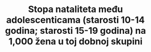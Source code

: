 ---
source_url: 'http://www.cdc.gov/nchs/data_access/vitalstatsonline.htm'
graph_title: null
title: >-
  Stopa nataliteta među adolescenticama (starosti 10-14 godina; starosti 15-19 godina) na 1,000 žena u toj dobnoj skupini
permalink: /3-7-2/
sdg_goal: 3
layout: indicator
indicator: 3.7.2
indicator_variable: adolesc_birthrate_per1000wm_15_19yr
graph: longitudinal
graph_type_description: Line  graph
graph_status_notes: Graphed
variable_description: null
variable_notes: null
un_designated_tier: '2'
un_custodial_agency: 'DESA  Population  Division  (Partnering  Agencies:  UNFPA,  WHO)'
target_id: '3.7'
has_metadata: true
rationale_interpretation: >-
  Odsjek za stanovništvo/DESA, Ujedinjeni narodi:  @@Stopu nataliteta među adolescenticama mlađim od 15 godina smislenije je mjeriti za dobnu skupinu od 12 do 14 godina, budući da su porođaji u dobnoj skupini od 10 do 11 godina rijetki i stopa u odnosu na 10-14 godina staru populaciju ne bi  ispravno odrazila povećani rizik poroda u ranoj dobi.
goal_meta_link: 'http://unstats.un.org/sdgs/files/metadata-compilation/Metadata-Goal-3.pdf'
goal_meta_link_page: 29
indicator_name: >-
  Stopa nataliteta među adolescenticama (starosti 10-14 godina; starosti 15-19 godina) na 1,000 žena u toj dobnoj skupini
target: >-
  Do 2030. osigurati opći pristup zdravstvenim uslugama sa zaštitom spolnog i reproduktivnog zdravlja, uključujući planiranje obitelji, informiranje i obrazovanje te integraciju reproduktivnog zdravlja u nacionalne strategije i programe
method_of_computation: >-
  From  WHO:  Number  of  live  births  to  women  aged  15-19  years  /  Exposure  to  childbearing  by  women  aged  15-19  years  Method  of  measurement  The  adolescent  birth  rate  is  generally  computed  as  a  ratio.  The  numerator  is  the  number  of  live  births  to  women  aged  15-19  years,  and  the  denominator  is  an  estimate  of  exposure  to  childbearing  by  women  aged  15-19  years.  The  numerator  and  the  denominator  are  calculated  differently  for  civil  registration  and  survey  and  census  data.  Civil  registration:  In  the  case  of  civil  registration  the  numerator  is  the  registered  number  of  live  births  born  to  women  aged  15-19  years  during  a  given  year,  and  the  denominator  is  the  estimated  or  enumerated  population  of  women  aged  15-19  years.''  Survey  data:  In  the  case  of  survey  data,  the  adolescent  birth  rate  is  generally  computed  on  the  basis  of  retrospective  birth  histories.  The  numerator  refers  to  births  to  women  who  were  15-19  years  of  age  at  the  time  of  the  birth  during  a  reference  period  before  the  interview,  and  the  denominator  to  person_years  lived  between  the  ages  of  15  and  19  years  by  the  interviewed  women  during  the  same  reference  period.  Whenever  possible,  the  reference  period  corresponds  to  the  five  years  preceding  the  survey.  The  reported  observation  year  corresponds  to  the  middle  of  the  reference  period.  For  some  surveys,  no  retrospective  birth  histories  are  available  and  the  estimate  is  based  on  the  date  of  last  birth  or  the  number  of  births  in  the  12  months  preceding  the  survey.''  Census  data:  With  census  data,  the  adolescent  birth  rate  is  generally  computed  on  the  basis  of  the  date  of  last  birth  or  the  number  of  births  in  the  12  months  preceding  the  enumeration.  The  census  provides  both  the  numerator  and  the  denominator  for  the  rates.  In  some  cases,  the  rates  based  on  censuses  are  adjusted  for  under_registration  based  on  indirect  methods  of  estimation.  For  some  countries  with  no  other  reliable  data,  the  own_children  method  of  indirect  estimation  provides  estimates  of  the  adolescent  birth  rate  for  a  number  of  years  before  the  census  (See:  http://mdgs.un.org/unsd/mdg/Metadata.aspx,  accessed  19  October  2009.)  If  numbers  are  available,  adolescent  fertility  at  ages  under  15  years  can  also  be  computed.  Method  of  estimation  The  United  Nations  Population  Division  compiles  and  updates  data  on  adolescent  fertility  rates  for  MDG  monitoring.  Estimates  based  on  civil  registration  are  provided  when  the  country  reports  at  least  90%  coverage  and  there  is  reasonable  agreement  between  civil  registration  estimates  and  survey  estimates.  Survey  estimates  are  provided  only  when  there  is  no  reliable  civil  registration.  Given  the  restrictions  of  the  United  Nations  MDG  database,  only  one  source  is  provided  by  year  and  country.  In  such  cases  precedence  is  given  to  the  survey  programme  conducted  most  frequently  at  the  country  level,  with  other  survey  programmes  using  retrospective  birth  histories,  census  and  other  surveys  in  that  order.  (See:  http://mdgs.un.org/unsd/mdg/Metadata.aspx,  accessed  19  October  2009.)  From  Population  Division/DESA,  United  Nations:  Metadata  on  the  definition,  method  of  computation  and  other  information  for  the  adolescent  birth  (15-  19)  are  included  in  the  MDG  database  as  this  was  an  indicator  (5.4)  used  for  global  monitoring  of  MDG  target  5.B.  Achieve,  by  2015,  universal  access  to  reproductive  health.  Please  see  http://unstats.un.org/unsd/mdg/Metadata.aspx  The  definition  and  method  of  computation  for  the  birth  rate  among  10-14  year  olds  are  similar  to  that  for  the  birth  rate  among  15-19  year  olds.
source_title: null
source_notes: null
published: true
actual_indicator_available: >-
  Adolescent  birth  rate  (aged  10-14  years;  aged  15-19  years)  per  1,000  women  in  that  age  group
actual_indicator_available_description: >-
  Rate  of  teen  births  in  the  US  among  females  ages  10-14  and  15-19  expressed  per  1,000  age-specific  population
us_method_of_computation: >-
  The  number  of  all  US  births  occurring  among  adolescents  in  each  age  group  is  divided  by  the  age  group-specific  US  population  and  expressed  per  1,000  population
periodicity: Annual
date_of_national_source_publication: 'September,  2017'
scheduled_update_by_national_source: 'September,  2018'
source_agency_staff_name: >-
  Reproductive  Statistics  Branch,  Division  of  Vital  Statistics,  National  Center  for  Health  Statistics
source_agency_staff_email: ambranum@cdc.gov
source_agency_survey_dataset: National  Center  for  Health  Statistics/Final  natality  files
indicator_definition: >-
  WHO: Godišnji broj poroda  žena starih 15-19 godina na 1,000 žena u toj dobnoj skupini. Ovaj se pokazatelj također naziva i specifična stopa fertiliteta za žene stare 15-19 godina. Population  Division/DESA,  United  Nations: Metapodaci o definiciji, načinu računanja i drugim informacijama o porodima adolescentica (15-19 godina) uključeni su u MDG bazu podataka, jer je to indikator (5.4) koji se koristi za globalno praćenje MDG-cilja 5.b. Do 2015. potrebno je postići univerzalni pristup reproduktivnom zdravlju. Molimo pogledajte http://unstats.un.org/unsd/mdg/Metadata.aspx . Definicija i način izračunavanja stope nataliteta u starosti 10-14 godina slična je izračunavanju stope nataliteta u kod starosti 15 -19 godina.
---